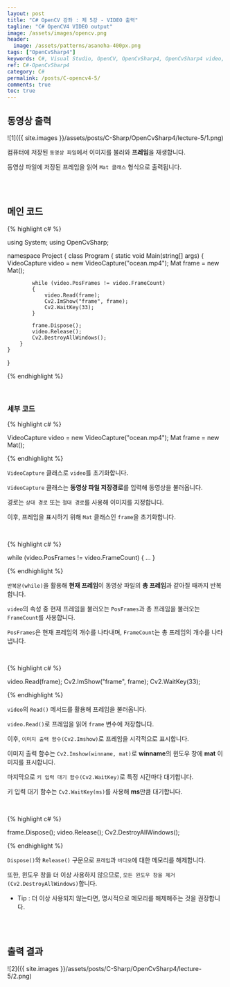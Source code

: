 ```yaml
---
layout: post
title: "C# OpenCV 강좌 : 제 5강 - VIDEO 출력"
tagline: "C# OpenCV4 VIDEO output"
image: /assets/images/opencv.png
header:
  image: /assets/patterns/asanoha-400px.png
tags: ["OpenCvSharp4"]
keywords: C#, Visual Studio, OpenCV, OpenCvSharp4, OpenCvSharp4 video, OpenCvSharp4 video output
ref: C#-OpenCvSharp4
category: C#
permalink: /posts/C-opencv4-5/
comments: true
toc: true
---
```


## 동영상 출력 ##

![1]({{ site.images }}/assets/posts/C-Sharp/OpenCvSharp4/lecture-5/1.png)

컴퓨터에 저장된 `동영상 파일`에서 이미지를 불러와 **프레임**을 재생합니다.

동영상 파일에 저장된 프레임을 읽어 `Mat 클래스` 형식으로 출력됩니다. 

<br>
<br>

## 메인 코드

{% highlight c# %}

using System;
using OpenCvSharp;

namespace Project
{
    class Program
    {
        static void Main(string[] args)
        {
            VideoCapture video = new VideoCapture("ocean.mp4");
            Mat frame = new Mat();

            while (video.PosFrames != video.FrameCount)
            {
                video.Read(frame);
                Cv2.ImShow("frame", frame);
                Cv2.WaitKey(33);
            }

            frame.Dispose();
            video.Release();
            Cv2.DestroyAllWindows();
        }
    }
}

{% endhighlight %}

<br>

### 세부 코드

{% highlight c# %}

VideoCapture video = new VideoCapture("ocean.mp4");
Mat frame = new Mat();

{% endhighlight %}

`VideoCapture` 클래스로 `video`를 초기화합니다.

`VideoCapture` 클래스는 **동영상 파일 저장경로**를 입력해 동영상을 불러옵니다.

경로는 `상대 경로` 또는 `절대 경로`를 사용해 이미지를 지정합니다.

이후, 프레임을 표시하기 위해 `Mat` 클래스인 `frame`을 초기화합니다.

<br>

{% highlight c# %}

while (video.PosFrames != video.FrameCount)
{
    ...
}

{% endhighlight %}

`반복문(while)`을 활용해 **현재 프레임**이 동영상 파일의 **총 프레임**과 같아질 때까지 반복합니다.

`video`의 속성 중 현재 프레임을 불러오는 `PosFrames`과 총 프레임을 불러오는 `FrameCount`를 사용합니다.

`PosFrames`은 현재 프레임의 개수를 나타내며, `FrameCount`는 총 프레임의 개수를 나타냅니다.

<br>

{% highlight c# %}

video.Read(frame);
Cv2.ImShow("frame", frame);
Cv2.WaitKey(33);

{% endhighlight %}

`video`의 `Read()` 메서드를 활용해 프레임을 불러옵니다.

`video.Read()`로 프레임을 읽어 `frame` 변수에 저장합니다.

이후, `이미지 출력 함수(Cv2.Imshow)`로 프레임을 시각적으로 표시합니다.

이미지 출력 함수는 `Cv2.Imshow(winname, mat)`로 **winname**의 윈도우 창에 **mat** 이미지를 표시합니다.

마지막으로 `키 입력 대기 함수(Cv2.WaitKey)`로 특정 시간마다 대기합니다.

키 입력 대기 함수는 `Cv2.WaitKey(ms)`를 사용해 **ms**만큼 대기합니다.

<br>

{% highlight c# %}

frame.Dispose();
video.Release();
Cv2.DestroyAllWindows();

{% endhighlight %}

`Dispose()`와 `Release()` 구문으로 `프레임`과 `비디오`에 대한 메모리를 해제합니다.

또한, 윈도우 창을 더 이상 사용하지 않으므로, `모든 윈도우 창을 제거(Cv2.DestroyAllWindows)`합니다.

- Tip : 더 이상 사용되지 않는다면, 명시적으로 메모리를 해제해주는 것을 권장합니다.

<br>
<br>

## 출력 결과

![2]({{ site.images }}/assets/posts/C-Sharp/OpenCvSharp4/lecture-5/2.png)

